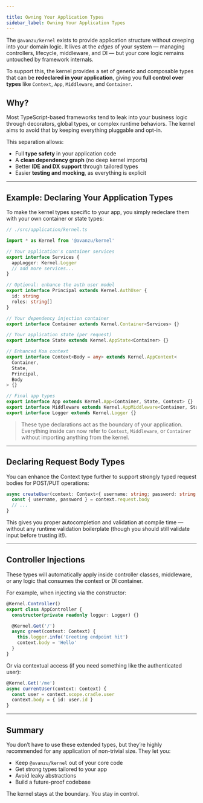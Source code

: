 ```yaml
---

title: Owning Your Application Types
sidebar_label: Owning Your Application Types
---
```


The `@avanzu/kernel` exists to provide application structure without creeping into your domain logic. It lives at the *edges* of your system — managing controllers, lifecycle, middleware, and DI — but your core logic remains untouched by framework internals.

To support this, the kernel provides a set of generic and composable types that can be **redeclared in your application**, giving you **full control over types** like `Context`, `App`, `Middleware`, and `Container`.

## Why?

Most TypeScript-based frameworks tend to leak into your business logic through decorators, global types, or complex runtime behaviors. The kernel aims to avoid that by keeping everything pluggable and opt-in.

This separation allows:

- Full **type safety** in your application code
- A **clean dependency graph** (no deep kernel imports)
- Better **IDE and DX support** through tailored types
- Easier **testing and mocking**, as everything is explicit

---

## Example: Declaring Your Application Types

To make the kernel types specific to your app, you simply redeclare them with your own container or state types:

```ts
// ./src/application/kernel.ts

import * as Kernel from '@avanzu/kernel'

// Your application's container services
export interface Services {
  appLogger: Kernel.Logger
  // add more services...
}

// Optional: enhance the auth user model
export interface Principal extends Kernel.AuthUser {
  id: string
  roles: string[]
}

// Your dependency injection container
export interface Container extends Kernel.Container<Services> {}

// Your application state (per request)
export interface State extends Kernel.AppState<Container> {}

// Enhanced Koa context
export interface Context<Body = any> extends Kernel.AppContext<
  Container,
  State,
  Principal,
  Body
> {}

// Final app types
export interface App extends Kernel.App<Container, State, Context> {}
export interface Middleware extends Kernel.AppMiddleware<Container, State, Context> {}
export interface Logger extends Kernel.Logger {}
```
> These type declarations act as the boundary of your application. Everything inside can now refer to `Context`, `Middleware`, or `Container` without importing anything from the kernel.

---
## Declaring Request Body Types
You can enhance the Context type further to support strongly typed request bodies for POST/PUT operations:

```ts
async createUser(context: Context<{ username: string; password: string }>) {
  const { username, password } = context.request.body
  // ...
}

```
This gives you proper autocompletion and validation at compile time — without any runtime validation boilerplate (though you should still validate input before trusting it!).

---
## Controller Injections
These types will automatically apply inside controller classes, middleware, or any logic that consumes the context or DI container.

For example, when injecting via the constructor:

```ts
@Kernel.Controller()
export class AppController {
  constructor(private readonly logger: Logger) {}

  @Kernel.Get('/')
  async greet(context: Context) {
    this.logger.info('Greeting endpoint hit')
    context.body = 'Hello'
  }
}

```
Or via contextual access (if you need something like the authenticated user):

```ts
@Kernel.Get('/me')
async currentUser(context: Context) {
  const user = context.scope.cradle.user
  context.body = { id: user.id }
}
```
---
## Summary
You don’t have to use these extended types, but they’re highly recommended for any application of non-trivial size. They let you:

 - Keep `@avanzu/kernel` out of your core code
 - Get strong types tailored to your app
 - Avoid leaky abstractions
 - Build a future-proof codebase

The kernel stays at the boundary. You stay in control.